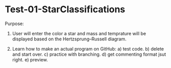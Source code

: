 # Test-01-StarClassifications

Purpose:
1) User will enter the color a star and mass and temprature will be displayed based on the Hertzsprung–Russell diagram.

2) Learn how to make an actual program on GitHub:
   a) test code.
   b) delete and start over.
   c) practice with branching.
   d) get commenting format jsut right.
   e) preview.
